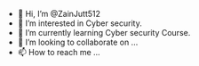 - 👋 Hi, I’m @ZainJutt512
- 👀 I’m interested in Cyber security. 
- 🌱 I’m currently learning Cyber security Course. 
- 💞️ I’m looking to collaborate on ...
- 📫 How to reach me ...

<!---
ZainJutt512/ZainJutt512 is a ✨ special ✨ repository because its `README.md` (this file) appears on your GitHub profile.
You can click the Preview link to take a look at your changes.
--->
